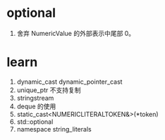 # optional

1. 舍弃 NumericValue 的外部表示中尾部 0。


# learn

1. dynamic_cast dynamic_pointer_cast
2. unique_ptr 不支持复制
3. stringstream
4. deque 的使用
5. static_cast<NUMERICLITERALTOKEN&>(*token)
6. std::optional
7. namespace string_literals